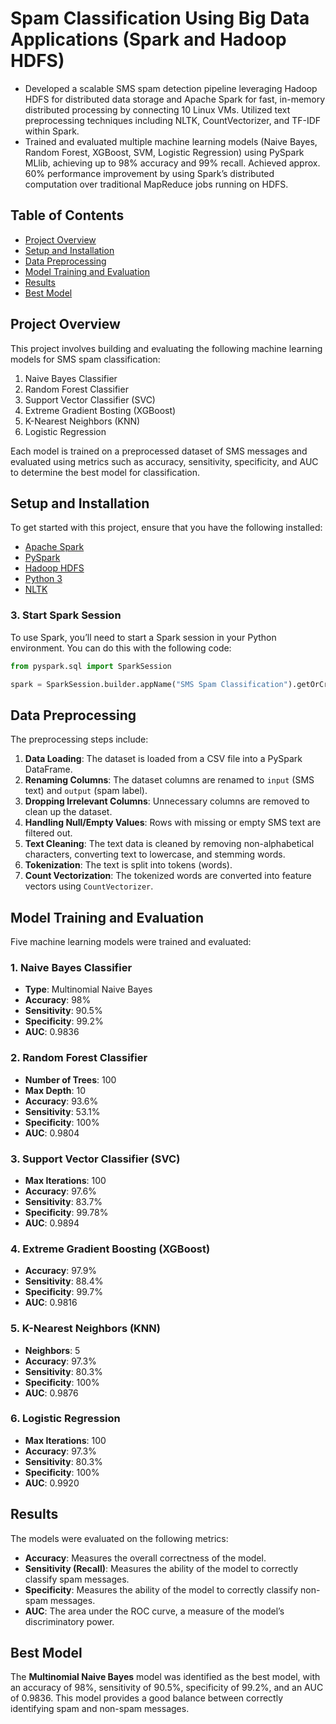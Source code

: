 # Spam Classification Using Big Data Applications (Spark and Hadoop HDFS)


- Developed a scalable SMS spam detection pipeline leveraging Hadoop HDFS for distributed data storage and Apache Spark for fast, in-memory distributed processing by connecting 10 Linux VMs. Utilized text preprocessing techniques including NLTK, CountVectorizer, and TF-IDF within Spark.
- Trained and evaluated multiple machine learning models (Naive Bayes, Random Forest, XGBoost, SVM, Logistic Regression) using PySpark MLlib, achieving up to 98% accuracy and 99% recall. Achieved approx. 60% performance improvement by using Spark’s distributed computation over traditional MapReduce jobs running on HDFS.



## Table of Contents

- [Project Overview](#project-overview)
- [Setup and Installation](#setup-and-installation)
- [Data Preprocessing](#data-preprocessing)
- [Model Training and Evaluation](#model-training-and-evaluation)
- [Results](#results)
- [Best Model](#best-model)


## Project Overview

This project involves building and evaluating the following machine learning models for SMS spam classification:
1. Naive Bayes Classifier
2. Random Forest Classifier
3. Support Vector Classifier (SVC)
4. Extreme Gradient Bosting (XGBoost)
5. K-Nearest Neighbors (KNN)
6. Logistic Regression

Each model is trained on a preprocessed dataset of SMS messages and evaluated using metrics such as accuracy, sensitivity, specificity, and AUC to determine the best model for classification.

## Setup and Installation

To get started with this project, ensure that you have the following installed:

- [Apache Spark](https://spark.apache.org/)
- [PySpark](https://spark.apache.org/docs/latest/api/python/)
- [Hadoop HDFS](https://hadoop.apache.org/docs/r1.2.1/hdfs_user_guide.html)
- [Python 3](https://www.python.org/) 
- [NLTK](https://www.nltk.org/)


### 3. Start Spark Session
To use Spark, you’ll need to start a Spark session in your Python environment. You can do this with the following code:

```python
from pyspark.sql import SparkSession

spark = SparkSession.builder.appName("SMS Spam Classification").getOrCreate()
```

## Data Preprocessing

The preprocessing steps include:

1. **Data Loading**: The dataset is loaded from a CSV file into a PySpark DataFrame.
2. **Renaming Columns**: The dataset columns are renamed to `input` (SMS text) and `output` (spam label).
3. **Dropping Irrelevant Columns**: Unnecessary columns are removed to clean up the dataset.
4. **Handling Null/Empty Values**: Rows with missing or empty SMS text are filtered out.
5. **Text Cleaning**: The text data is cleaned by removing non-alphabetical characters, converting text to lowercase, and stemming words.
6. **Tokenization**: The text is split into tokens (words).
7. **Count Vectorization**: The tokenized words are converted into feature vectors using `CountVectorizer`.

## Model Training and Evaluation

Five machine learning models were trained and evaluated:

### 1. **Naive Bayes Classifier**
   - **Type**: Multinomial Naive Bayes
   - **Accuracy**: 98%
   - **Sensitivity**: 90.5%
   - **Specificity**: 99.2%
   - **AUC**: 0.9836

### 2. **Random Forest Classifier**
   - **Number of Trees**: 100
   - **Max Depth**: 10
   - **Accuracy**: 93.6%
   - **Sensitivity**: 53.1%
   - **Specificity**: 100%
   - **AUC**: 0.9804

### 3. **Support Vector Classifier (SVC)**
   - **Max Iterations**: 100
   - **Accuracy**: 97.6%
   - **Sensitivity**: 83.7%
   - **Specificity**: 99.78%
   - **AUC**: 0.9894

### 4. **Extreme Gradient Boosting (XGBoost)**
   - **Accuracy**: 97.9%
   - **Sensitivity**: 88.4%
   - **Specificity**: 99.7%
   - **AUC**: 0.9816

### 5. **K-Nearest Neighbors (KNN)**
   - **Neighbors**: 5
   - **Accuracy**: 97.3%
   - **Sensitivity**: 80.3%
   - **Specificity**: 100%
   - **AUC**: 0.9876

### 6. **Logistic Regression**
   - **Max Iterations**: 100
   - **Accuracy**: 97.3%
   - **Sensitivity**: 80.3%
   - **Specificity**: 100%
   - **AUC**: 0.9920

## Results

The models were evaluated on the following metrics:

- **Accuracy**: Measures the overall correctness of the model.
- **Sensitivity (Recall)**: Measures the ability of the model to correctly classify spam messages.
- **Specificity**: Measures the ability of the model to correctly classify non-spam messages.
- **AUC**: The area under the ROC curve, a measure of the model’s discriminatory power.

## Best Model

The **Multinomial Naive Bayes** model was identified as the best model, with an accuracy of 98%, sensitivity of 90.5%, specificity of 99.2%, and an AUC of 0.9836. This model provides a good balance between correctly identifying spam and non-spam messages.
